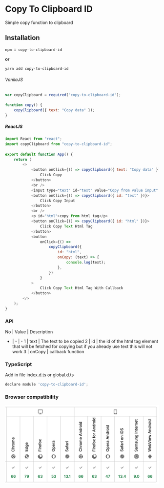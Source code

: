 # Copy To Clipboard ID

Simple copy function to clipboard

## Installation

```bash
npm i copy-to-clipboard-id
```

**or**

```bash
yarn add copy-to-clipboard-id
```

###### VanilaJS

```javascript
var copyClipboard = required("copy-to-clipboard-id");

function copy() {
    copyClipboard({ text: "Copy data" });
}
```

##### ReactJS

```javascript
import React from "react";
import copyClipboard from "copy-to-clipboard-id";

export default function App() {
    return (
        <>
            <button onClick={() => copyClipboard({ text: "Copy data" })}>
                Click Copy
            </button>
            <br />
            <input type="text" id="text" value="Copy from value input" />
            <button onClick={() => copyClipboard({ id: "text" })}>
                Click Copy Input
            </button>
            <br />
            <p id="html">copy from html tag</p>
            <button onClick={() => copyClipboard({ id: "html" })}>
                Click Copy Text Html Tag
            </button>
            <button
                onClick={() =>
                    copyClipboard({
                        id: "html",
                        onCopy: (text) => {
                            console.log(text);
                        },
                    })
                }
            >
                Click Copy Text Html Tag With Callback
            </button>
        </>
    );
}
```

### API
No | Value | Description
- | - | -
1 | text | The text to be copied
2 | id | the id of the html tag element that will be fetched for copying but if you already use text this will not work
3 | onCopy | callback function

### TypeScript
Add in file index.d.ts or global.d.ts

```javascript
declare module 'copy-to-clipboard-id';
```
### Browser compatibility
![Browser compatibility](https://github.com/ugiispoyo/copy-to-clipboard-id/blob/master/example/support-browser.png)